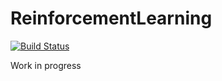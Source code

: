 # ReinforcementLearning

[![Build Status](https://travis-ci.org/ozanarkancan/ReinforcementLearning.jl.svg?branch=master)](https://travis-ci.org/ozanarkancan/ReinforcementLearning.jl)

Work in progress
